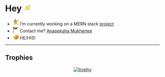 # Hey <img src="./gifs/waving_hand.gif" width="25" height="25">

- <img src="./gifs/project_gif.gif" width="20" height="20"> I’m currently working on a MERN stack [project](https://github.com/anapeksha/foodzpah-frontend)
- <img src="./gifs/email_gif.gif" width="20" height="20"> Contact me? [Anapeksha Mukherjee](mailto:anapeksha.mukherjee@gmail.com)
- <img src="./gifs/pronoun_gif.gif"  width="20" height="20"> HE/HIS! 
<p></p>
<p></p>

---

<p></p>
<p></p>

## Trophies

<p></p>
<div align="center">
  
[![trophy](https://github-profile-trophy.vercel.app/?username=anapeksha&title=Commit,Stars,Repositories&theme=dracula)](https://github.com/anapeksha)

</div>
